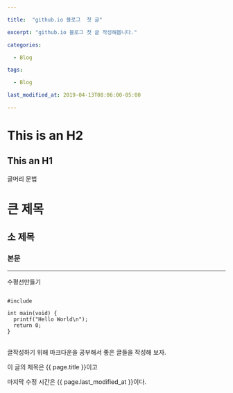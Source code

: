 ```yaml
---

title:  "github.io 블로그  첫 글"

excerpt: "github.io 블로그 첫 글 작성해봅니다."

categories:

  - Blog

tags:

  - Blog

last_modified_at: 2019-04-13T08:06:00-05:00

---
```


This is an H2
=============

This an H1
----------

글머리 문법
# 큰 제목
## 소 제목
### 본문

***
수평선만들기

<pre>
<code>
#include <stdio.h>

int main(void) {
  printf("Hello World\n");
  return 0;
}
</code>
</pre>




글작성하기 위해 마크다운을 공부해서 
좋은 글들을 작성해 보자.

이 글의 제목은 {{ page.title }}이고

마지막 수정 시간은 {{ page.last_modified_at }}이다.